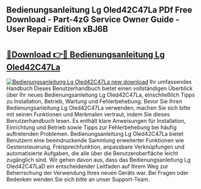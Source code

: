 ## Bedienungsanleitung Lg Oled42C47La PDf Free Download - Part-4zG Service Owner Guide - User Repair Edition xBJ6B

# <h2><a href="http://df00f56.blite.top/?on=Bedienungsanleitung+Lg+Oled42C47La">🔗Download 👉🔴 Bedienungsanleitung Lg Oled42C47La</a></h2>

[![Bedienungsanleitung Lg Oled42C47La new download](https://i.imgur.com/lujVjoI.png)](http://df00f56.blite.top/?on=Bedienungsanleitung+Lg+Oled42C47La)
Ihr umfassendes Handbuch Dieses Benutzerhandbuch bietet einen vollständigen Überblick über Ihr neues Bedienungsanleitung Lg Oled42C47La, einschließlich Tipps zu Installation, Betrieb, Wartung und Fehlerbehebung. Bevor Sie Ihren Bedienungsanleitung Lg Oled42C47La verwenden, machen Sie sich bitte mit seinen Funktionen und Merkmalen vertraut, indem Sie dieses Benutzerhandbuch lesen. Es enthält klare Anweisungen für Installation, Einrichtung und Betrieb sowie Tipps zur Fehlerbehebung bei häufig auftretenden Problemen. Bedienungsanleitung Lg Oled42C47La bietet Benutzern eine beeindruckende Sammlung erweiterter Funktionen wie Gestensteuerung, Freisprechfunktion, anpassbare Verknüpfungen und automatisierte Aufgaben, die alle über die Benutzeroberfläche leicht zugänglich sind. Wir gehen davon aus, dass das Bedienungsanleitung Lg Oled42C47LaD ein entscheidender Leitfaden auf Ihrem Weg zur Beherrschung der Verwendung Ihres neuen Geräts war. Bei Fragen oder Bedenken wenden Sie sich bitte an unser Support-Team.
